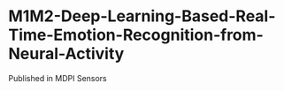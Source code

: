# M1M2-Deep-Learning-Based-Real-Time-Emotion-Recognition-from-Neural-Activity
Published in MDPI Sensors 
